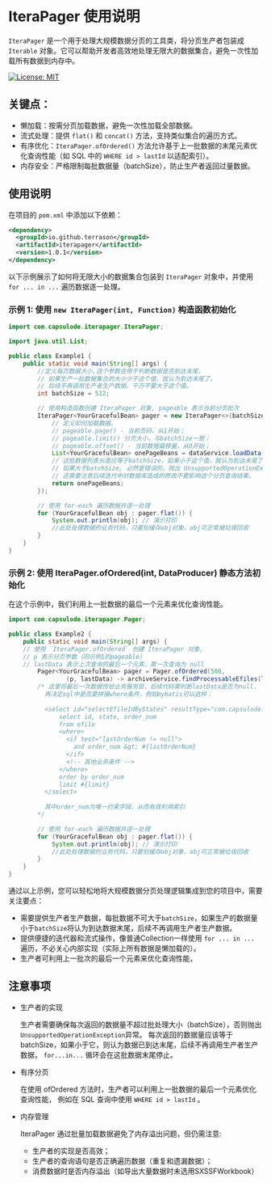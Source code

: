 # IteraPager 使用说明

`IteraPager` 是一个用于处理大规模数据分页的工具类，将分页生产者包装成 `Iterable` 对象。它可以帮助开发者高效地处理无限大的数据集合，避免一次性加载所有数据到内存中。

[![License: MIT](https://img.shields.io/badge/License-MIT-yellow.svg)](https://opensource.org/licenses/MIT)

## 关键点：

- 懒加载：按需分页加载数据，避免一次性加载全部数据。
- 流式处理：提供 `flat()` 和 `concat()` 方法，支持类似集合的遍历方式。
- 有序优化：`IteraPager.ofOrdered()` 方法允许基于上一批数据的末尾元素优化查询性能（如 SQL 中的 `WHERE id > lastId` 以适配索引）。
- 内存安全：严格限制每批数据量（batchSize），防止生产者返回过量数据。

## 使用说明
  在项目的 `pom.xml` 中添加以下依赖：
  ```xml
  <dependency>
    <groupId>io.github.terrason</groupId>
    <artifactId>iterapager</artifactId>
    <version>1.0.1</version>
  </dependency>
  ```

以下示例展示了如何将无限大小的数据集合包装到 `IteraPager` 对象中，并使用 `for ... in ...` 遍历数据逐一处理。

### 示例 1: 使用 `new IteraPager(int, Function)` 构造函数初始化

```java
import com.capsulode.iterapager.IteraPager;

import java.util.List;

public class Example1 {
    public static void main(String[] args) {
        //定义每页数据大小,这个参数会用于判断数据是否到达末尾，
        // 如果生产一批数据集合的大小少于这个值，就认为到达末尾了，
        // 后续不再调用生产者生产数据。千万不要大于这个值。
        int batchSize = 512;

        // 使用构造函数创建 IteraPager 对象, pageable 表示当前分页批次
        IteraPager<YourGracefulBean> pager = new IteraPager<>(batchSize, pageable -> {
            // 定义如何加载数据。 
            // pageable.page() - 当前页码，从1开始； 
            // pageable.limit() 分页大小，与batchSize一致；
            // pageable.offset() - 当前数据偏移量，从0开始；
            List<YourGracefulBean> onePageBeans = dataService.loadData(pageable.page(), pageable.limit());
            // 这批数据列表长度应等于batchSize，如果小于这个值，就认为到达末尾了，这个lambda函数不再执行；
            // 如果大于batchSize, 必然是错误的，抛出 UnsupportedOperationException 异常。
            // 还需要注意后续迭代中对数据库造成的修改不要影响这个分页查询结果。
            return onePageBeans;
        });

        // 使用 for-each 遍历数据并逐一处理
        for (YourGracefulBean obj : pager.flat()) {
            System.out.println(obj); // 演示打印
            //此处处理数据的业务代码，只要别缓存obj对象，obj可正常被垃圾回收
        }
    }
}
```

### 示例 2: 使用 IteraPager.ofOrdered(int, DataProducer) 静态方法初始化

在这个示例中，我们利用上一批数据的最后一个元素来优化查询性能。

```java
import com.capsulode.iterapager.Pager;

public class Example2 {
    public static void main(String[] args) {
    // 使用 `IteraPager.ofOrdered` 创建 IteraPager 对象,
    // p 表示分页参数（同示例1的pageable） 
    // lastData 表示上次查询的最后一个元素，第一次查询为 null
        Pager<YourGracefulBean> pager = Pager.ofOrdered(500,
                (p, lastData) -> archiveService.findProcessableEfiles(lastData, p.getLimit()));
        /* 这里将最后一次数据传给业务服务层，后续代码需判断lastData是否为null，
          再决定sql中是否要拼接where条件，例如mybatis可以这样：
        
          <select id="selectEfileIdByStates" resultType="com.capsulode.demo.model.YourGracefulBean">
              select id, state, order_num
              from efile
              <where>
                <if test="lastOrderNum != null">
                  and order_num &gt; #{lastOrderNum}
                </if>
                <!-- 其他业务条件 -->
              </where>
              order by order_num
              limit #{limit}
          </select>
        
          其中order_num为唯一约束字段，从而有效利用索引
        */

        // 使用 for-each 遍历数据并逐一处理
        for (YourGracefulBean obj : pager.flat()) {
            System.out.println(obj); // 演示打印
            //此处处理数据的业务代码，只要别缓存obj对象，obj可正常被垃圾回收
        }
    }
}
```

通过以上示例，您可以轻松地将大规模数据分页处理逻辑集成到您的项目中，需要关注要点：

- 需要提供生产者生产数据，每批数据不可大于`batchSize`，如果生产的数据量小于`batchSize`将认为到达数据末尾，后续不再调用生产者生产数据。
- 提供便捷的迭代器和流式操作，像普通Collection一样使用 `for ... in ...` 遍历，不必关心内部实现（实际上所有数据是懒加载的）。
- 生产者可利用上一批次的最后一个元素来优化查询性能，


## 注意事项

  - 生产者的实现

    生产者需要确保每次返回的数据量不超过批处理大小（batchSize），否则抛出`UnsupportedOperationException`异常。
    每次返回的数据量应该等于batchSize，如果小于它，则认为数据已到达末尾，后续不再调用生产者生产数据，
    `for...in...` 循环会在这批数据末尾停止。

  - 有序分页

    在使用 ofOrdered 方法时，生产者可以利用上一批数据的最后一个元素优化查询性能，
    例如在 SQL 查询中使用 `WHERE id > lastId` 。

  - 内存管理

    IteraPager 通过批量加载数据避免了内存溢出问题，但仍需注意:
      - 生产者的实现是否高效；
      - 生产者的查询语句是否正确遍历数据（重复和遗漏数据）；
      - 消费数据时是否内存溢出（如导出大量数据时未选用SXSSFWorkbook）